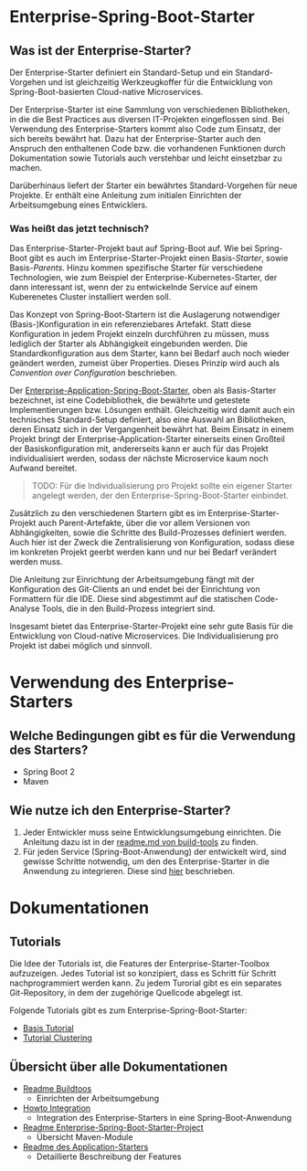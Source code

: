 # Enterprise-Spring-Boot-Starter

## Was ist der Enterprise-Starter?

<!-- Fachlich -->
Der Enterprise-Starter definiert ein Standard-Setup und ein Standard-Vorgehen und ist gleichzeitig Werkzeugkoffer für die Entwicklung von Spring-Boot-basierten Cloud-native Microservices.

Der Enterprise-Starter ist eine Sammlung von verschiedenen Bibliotheken, in die die Best Practices aus diversen IT-Projekten eingeflossen sind. Bei Verwendung des Enterprise-Starters kommt also Code zum Einsatz, der sich bereits bewährt hat. 
Dazu hat der Enterprise-Starter auch den Anspruch den enthaltenen Code bzw. die vorhandenen Funktionen durch Dokumentation sowie Tutorials auch verstehbar und leicht einsetzbar zu machen.

Darüberhinaus liefert der Starter ein bewährtes Standard-Vorgehen für neue Projekte. Er enthält eine Anleitung zum initialen Einrichten der Arbeitsumgebung eines Entwicklers. 

### Was heißt das jetzt technisch?
Das Enterprise-Starter-Projekt baut auf Spring-Boot auf. Wie bei Spring-Boot gibt es auch im Enterprise-Starter-Projekt einen Basis-_Starter_, sowie Basis-_Parents_. Hinzu kommen spezifische Starter für verschiedene Technologien, wie zum Beispiel der Enterprise-Kubernetes-Starter, der dann interessant ist, wenn der zu entwickelnde Service auf einem Kuberenetes Cluster installiert werden soll.

<!-- Konzept Spring-Boot-Starter -->
Das Konzept von Spring-Boot-Startern ist die Auslagerung notwendiger (Basis-)Konfiguration in ein referenziebares Artefakt. Statt diese Konfiguration in jedem Projekt einzeln durchführen zu müssen, muss lediglich der Starter als Abhängigkeit eingebunden werden. Die Standardkonfiguration aus dem Starter, kann bei Bedarf auch noch wieder geändert werden, zumeist über Properties. Dieses Prinzip wird auch als _Convention over Configuration_ beschrieben.

<!-- Enterprise-Application-Starter-->
Der [Enterprise-Application-Spring-Boot-Starter](./enterprise-spring-boot-starter-project/enterprise-application-spring-boot-starter), oben als Basis-Starter bezeichnet, ist eine Codebibliothek, die bewährte und getestete Implementierungen bzw. Lösungen enthält. Gleichzeitig wird damit auch ein technisches Standard-Setup definiert, also eine Auswahl an Bibliotheken, deren Einsatz sich in der Vergangenheit bewährt hat. Beim Einsatz in einem Projekt bringt der Enterprise-Application-Starter einerseits einen Großteil der Basiskonfiguration mit, andererseits kann er auch für das Projekt individualisiert werden, sodass der nächste Microservice kaum noch Aufwand bereitet.

>TODO: Für die Individualisierung pro Projekt sollte ein eigener Starter angelegt werden, der den Enterprise-Spring-Boot-Starter einbindet.

<!-- Parents -->
Zusätzlich zu den verschiedenen Startern gibt es im Enterprise-Starter-Projekt auch Parent-Artefakte, über die vor allem Versionen von Abhängigkeiten, sowie die Schritte des Build-Prozesses definiert werden. Auch hier ist der Zweck die Zentralisierung von Konfiguration, sodass diese im konkreten Projekt geerbt werden kann und nur bei Bedarf verändert werden muss.

<!-- Einrichten Arbeitsumgebung -->
Die Anleitung zur Einrichtung der Arbeitsumgebung fängt mit der Konfiguration des Git-Clients an und endet bei der Einrichtung von Formattern für die IDE. Diese sind abgestimmt auf die statischen Code-Analyse Tools, die in den Build-Prozess integriert sind.

Insgesamt bietet das Enterprise-Starter-Projekt eine sehr gute Basis für die Entwicklung von Cloud-native Microservices. Die Individualisierung pro Projekt ist dabei möglich und sinnvoll.

# Verwendung des Enterprise-Starters

## Welche Bedingungen gibt es für die Verwendung des Starters?
- Spring Boot 2
- Maven

## Wie nutze ich den Enterprise-Starter?
1. Jeder Entwickler muss seine Entwicklungsumgebung einrichten. Die Anleitung dazu ist in der [readme.md von build-tools](./enterprise-spring-boot-starter-project/enterprise-build-tools/readme.md) zu finden. 
2. Für jeden Service (Spring-Boot-Anwendung) der entwickelt wird, sind gewisse Schritte notwendig, um den des Enterprise-Starter in die Anwendung zu integrieren. Diese sind [hier](./enterprise-spring-boot-starter-project/docs/howto-integrate.md) beschrieben.

# Dokumentationen <!-- und Tutorials -->

## Tutorials
Die Idee der Tutorials ist, die Features der Enterprise-Starter-Toolbox aufzuzeigen. Jedes Tutorial ist so konzipiert, dass es Schritt für Schritt nachprogrammiert werden kann. Zu jedem Turorial gibt es ein separates Git-Repository, in dem der zugehörige Quellcode abgelegt ist.
<!--
Jeder Schritt aus dem Tutorial ist dort in der Commit-Historie nachvollziehbar.
-->

Folgende Tutorials gibt es zum Enterprise-Spring-Boot-Starter:
- [Basis Tutorial](./enterprise-spring-boot-starter-project/docs/tutorial-basics.md)
- [Tutorial Clustering](./enterprise-spring-boot-starter-project/docs/tutorial-clustering.md)

<!--- - TODO Tutorial Service 2 Service Security -->
<!---
> Die Tutorials bauen auf die oben (im Kapitel _Wie nutze ich den Enterprise-Starter beim Kunden?_) genannten Anleitungen auf. Diese sollten vor Bearbeitung der Tutorials gelesen bzw. angewandt werden.
-->
<!-- 
Weitere Ideen für Tutorials
  - Service 2 Service Security
    - Ein Service-Projekt, ein Client
  - Weitere mögliche Themen:
    - ExtendedRestTemplate, zum Beispiel mit BasicAuth
    - Datenbank mit JPA (= Einsatz des jpa-starters)
    - Datenbank mit MongoDB (= Einsatz des mongodb-starters)
    - Lombok
    -->

## Übersicht über alle Dokumentationen
- [Readme Buildtoos](enterprise-spring-boot-starter-project/enterprise-build-tools/readme.md)
  - Einrichten der Arbeitsumgebung
- [Howto Integration](./enterprise-spring-boot-starter-project/docs/howto-integrate.md)
  - Integration des Enterprise-Starters in eine Spring-Boot-Anwendung
- [Readme Enterprise-Spring-Boot-Starter-Project](./enterprise-spring-boot-starter-project/readme.md)
  - Übersicht Maven-Module
- [Readme des Application-Starters](./enterprise-spring-boot-starter-project/enterprise-application-spring-boot-starter/README.md)
  - Detaillierte Beschreibung der Features
